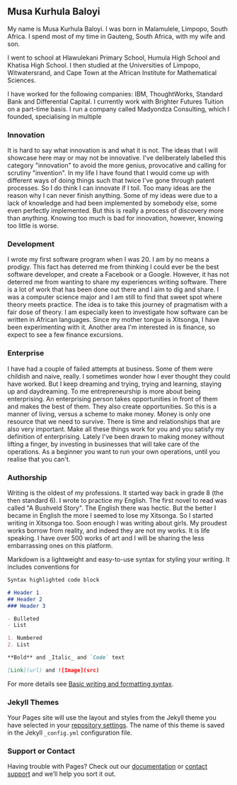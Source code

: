 ## Musa Kurhula Baloyi

My name is Musa Kurhula Baloyi. I was born in Malamulele, Limpopo, South Africa. I spend most of my time in Gauteng, South Africa, with my wife and son.

I went to school at Hlawulekani Primary School, Humula High School and Khatisa High School. I then studied at the Universities of Limpopo, Witwatersrand, and Cape Town at the African Institute for Mathematical Sciences.

I have worked for the following companies: IBM, ThoughtWorks, Standard Bank and Differential Capital. I currently work with Brighter Futures Tuition on a part-time basis. I run a company called Madyondza Consulting, which I founded, specialising in multiple 

### Innovation

It is hard to say what innovation is and what it is not. The ideas that I will showcase here may or may not be innovative. I've deliberately labelled this category "innovation" to avoid the more genius, provocative and calling for scrutiny "invention". In my life I have found that I would come up with different ways of doing things such that twice I've gone through patent processes. So I do think I can innovate if I toil. Too many ideas are the reason why I can never finish anything. Some of my ideas were due to a lack of knowledge and had been implemented by somebody else, some even perfectly implemented. But this is really a process of discovery more than anything. Knowing too much is bad for innovation, however, knowing too little is worse. 

### Development

I wrote my first software program when I was 20. I am by no means a prodigy. This fact has deterred me from thinking I could ever be the best software developer, and create a Facebook or a Google. However, it has not deterred me from wanting to share my experiences writing software. There is a lot of work that has been done out there and I aim to dig and share. I was a computer science major and I am still to find that sweet spot where theory meets practice. The idea is to take this journey of pragmatism with a fair dose of theory. I am especially keen to investigate how software can be written in African languages. Since my mother tongue is Xitsonga, I have been experimenting with it. Another area I'm interested in is finance, so expect to see a few finance excursions. 

### Enterprise

I have had a couple of failed attempts at business. Some of them were childish and naive, really. I sometimes wonder how I ever thought they could have worked. But I keep dreaming and trying, trying and learning, staying up and daydreaming. To me entrepreneurship is more about being enterprising. An enterprising person takes opportunities in front of them and makes the best of them. They also create opportunities. So this is a manner of living, versus a scheme to make money. Money is only one resource that we need to survive. There is time and relationships that are also very important. Make all these things work for you and you satisfy my definition of enterprising. Lately I've been drawn to making money without lifting a finger, by investing in businesses that will take care of the operations. As a beginner you want to run your own operations, until you realise that you can't. 

### Authorship

Writing is the oldest of my professions. It started way back in grade 8 (the then standard 6). I wrote to practice my English. The first novel to read was called "A Bushveld Story". The English there was hectic. But the better I became in English the more I seemed to lose my Xitsonga. So I started writing in Xitsonga too. Soon enough I was writing about girls. My proudest works borrow from reality, and indeed they are not my works. It is life speaking. I have over 500 works of art and I will be sharing the less embarrassing ones on this platform. 

Markdown is a lightweight and easy-to-use syntax for styling your writing. It includes conventions for

```markdown
Syntax highlighted code block

# Header 1
## Header 2
### Header 3

- Bulleted
- List

1. Numbered
2. List

**Bold** and _Italic_ and `Code` text

[Link](url) and ![Image](src)
```

For more details see [Basic writing and formatting syntax](https://docs.github.com/en/github/writing-on-github/getting-started-with-writing-and-formatting-on-github/basic-writing-and-formatting-syntax).

### Jekyll Themes

Your Pages site will use the layout and styles from the Jekyll theme you have selected in your [repository settings](https://github.com/kurhula/kurhula.github.io/settings/pages). The name of this theme is saved in the Jekyll `_config.yml` configuration file.

### Support or Contact

Having trouble with Pages? Check out our [documentation](https://docs.github.com/categories/github-pages-basics/) or [contact support](https://support.github.com/contact) and we’ll help you sort it out.
